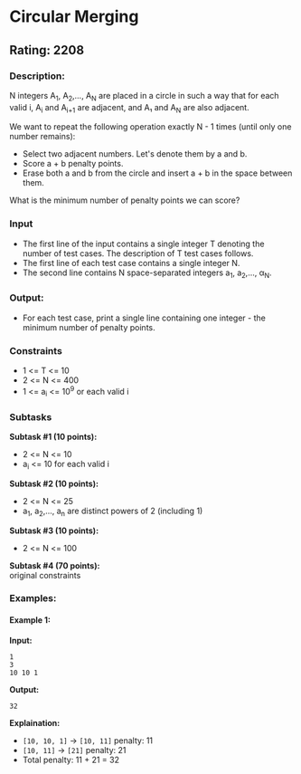 # Circular Merging
## Rating: 2208
### Description:
N integers A<sub>1</sub>, A<sub>2</sub>,..., A<sub>N</sub> are placed in a circle in such a way that for each valid i, A<sub>i</sub> and A<sub>i+1</sub> are adjacent, and A₁ and A<sub>N</sub> are also adjacent.

We want to repeat the following operation exactly N - 1 times (until only one number remains):
- Select two adjacent numbers. Let's denote them by a and b.
- Score a + b penalty points.
- Erase both a and b from the circle and insert a + b in the space between them.

What is the minimum number of penalty points we can score?
### Input
- The first line of the input contains a single integer T denoting the number of test cases. The description of T test cases follows.
- The first line of each test case contains a single integer N.
- The second line contains N space-separated integers a<sub>1</sub>, a<sub>2</sub>,..., α<sub>Ν</sub>.

### Output:
- For each test case, print a single line containing one integer - the minimum number of penalty points.
### Constraints
- 1 <= T <= 10
- 2 <= N <= 400
- 1 <= a<sub>i</sub> <= 10<sup>9</sup> or each valid i

### Subtasks
**Subtask #1 (10 points):**  
- 2 <= N <= 10
- a<sub>i</sub> <= 10 for each valid i

**Subtask #2 (10 points):**  
- 2 <= N <= 25
- a<sub>1</sub>, a<sub>2</sub>,..., a<sub>n</sub> are distinct powers of 2 (including 1)

**Subtask #3 (10 points):**  
- 2 <= N <= 100

**Subtask #4 (70 points):**  
original constraints

### Examples:
#### Example 1:
**Input:**
```
1
3
10 10 1
```
**Output:**
```
32
```
**Explaination:**  
- `[10, 10, 1]` -> `[10, 11]` penalty: 11 
- `[10, 11]` -> `[21]` penalty: 21
- Total penalty: 11 + 21 = 32